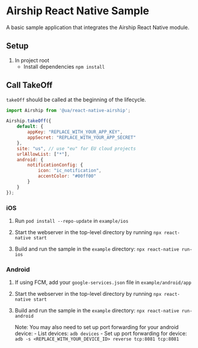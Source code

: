# Airship React Native Sample

A basic sample application that integrates the Airship React Native module.

## Setup

1) In project root
    - Install dependencies `npm install`


## Call TakeOff

`takeOff` should be called at the beginning of the lifecycle.

```javascript
import Airship from '@ua/react-native-airship';

Airship.takeOff({
    default: {
        appKey: "REPLACE_WITH_YOUR_APP_KEY",
        appSecret: "REPLACE_WITH_YOUR_APP_SECRET"
    },
    site: "us", // use "eu" for EU cloud projects
    urlAllowList: ["*"],
    android: {
        notificationConfig: {
            icon: "ic_notification",
            accentColor: "#00ff00"
        }
    }
});
```

### iOS

1) Run `pod install --repo-update` in `example/ios`

2) Start the webserver in the top-level directory by running `npx react-native start`

3) Build and run the sample in the `example` directory: `npx react-native run-ios`

### Android

1) If using FCM, add your `google-services.json` file in `example/android/app`

2) Start the webserver in the top-level directory by running `npx react-native start`

3) Build and run the sample in the `example` directory: `npx react-native run-android`

    Note: 
        You may also need to set up port forwarding for your android device:
            - List devices: `adb devices`
            - Set up port forwarding for device: `adb -s <REPLACE_WITH_YOUR_DEVICE_ID> reverse tcp:8081 tcp:8081`

